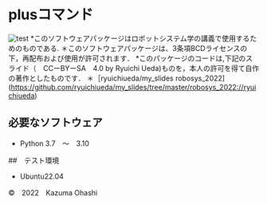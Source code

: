 # plusコマンド
![test](https://github.com/Ohashi822/robosys2022/actions/workflows/test.yml/badge.svg)
*このソフトウェアパッケージはロボットシステム学の講義で使用するためのものである.
＊このソフトウェアパッケージは、3条項BCDライセンスの下，再配布および使用が許可されます．
*このパッケージのコードは,下記のスライド（　CCーBYーSA　4.0 by Ryuichi Ueda)ものを，本人の許可を得て自作の著作としたものです．
＊［ryuichiueda/my_slides robosys_2022](https://github.com/ryuichiueda/my_slides/tree/master/robosys_2022://ryuichiueda)

## 必要なソフトウェア
* Python 3.7　～　3.10

##　テスト環境
* Ubuntu22.04

©　2022　Kazuma Ohashi

